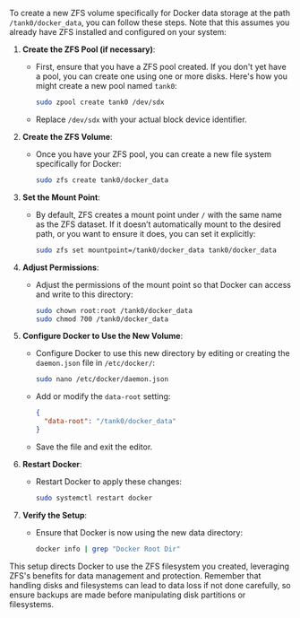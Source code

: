 To create a new ZFS volume specifically for Docker data storage at the path `/tank0/docker_data`, you can follow these steps. Note that this assumes you already have ZFS installed and configured on your system:

1. **Create the ZFS Pool (if necessary)**:
   - First, ensure that you have a ZFS pool created. If you don't yet have a pool, you can create one using one or more disks. Here's how you might create a new pool named `tank0`:
     ```bash
     sudo zpool create tank0 /dev/sdx
     ```
   - Replace `/dev/sdx` with your actual block device identifier.

2. **Create the ZFS Volume**:
   - Once you have your ZFS pool, you can create a new file system specifically for Docker:
     ```bash
     sudo zfs create tank0/docker_data
     ```

3. **Set the Mount Point**:
   - By default, ZFS creates a mount point under `/` with the same name as the ZFS dataset. If it doesn’t automatically mount to the desired path, or you want to ensure it does, you can set it explicitly:
     ```bash
     sudo zfs set mountpoint=/tank0/docker_data tank0/docker_data
     ```

4. **Adjust Permissions**:
   - Adjust the permissions of the mount point so that Docker can access and write to this directory:
     ```bash
     sudo chown root:root /tank0/docker_data
     sudo chmod 700 /tank0/docker_data
     ```

5. **Configure Docker to Use the New Volume**:
   - Configure Docker to use this new directory by editing or creating the `daemon.json` file in `/etc/docker/`:
     ```bash
     sudo nano /etc/docker/daemon.json
     ```
   - Add or modify the `data-root` setting:
     ```json
     {
       "data-root": "/tank0/docker_data"
     }
     ```
   - Save the file and exit the editor.

6. **Restart Docker**:
   - Restart Docker to apply these changes:
     ```bash
     sudo systemctl restart docker
     ```

7. **Verify the Setup**:
   - Ensure that Docker is now using the new data directory:
     ```bash
     docker info | grep "Docker Root Dir"
     ```

This setup directs Docker to use the ZFS filesystem you created, leveraging ZFS's benefits for data management and protection. Remember that handling disks and filesystems can lead to data loss if not done carefully, so ensure backups are made before manipulating disk partitions or filesystems.
